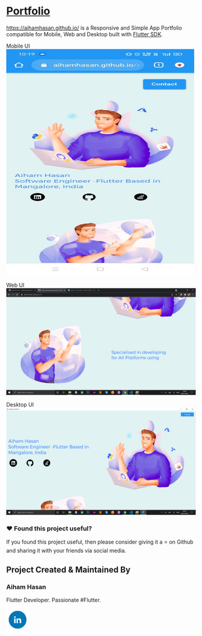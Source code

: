 <p align="center">
  <a href="https://aihamhasan.github.io/" target="_blank">
    <h1>Portfolio</h1>
  </a>
</p>


https://aihamhasan.github.io/ is a Responsive and Simple App Portfolio compatible for Mobile, Web and Desktop built  with <a href="https://flutter.dev/" target="_blank">Flutter SDK</a>. 


Mobile UI
<img src="https://github.com/aihamhasan/flutter_portfolio/blob/main/images/mobileui.png?raw=true" style="width:500px;height:600px;" />

Web UI
<img src="https://github.com/aihamhasan/flutter_portfolio/blob/main/images/webui.png?raw=true" />

Desktop UI
<img src="https://github.com/aihamhasan/flutter_portfolio/blob/main/images/desktopui.png?raw=true" />

### :heart: Found this project useful?

If you found this project useful, then please consider giving it a :star: on Github and sharing it with your friends via social media.

## Project Created & Maintained By

### Aiham Hasan

Flutter Developer. Passionate #Flutter.

<a href="https://www.linkedin.com/in/aiham-h-29b754192/"><img src="https://github.com/aritraroy/social-icons/blob/master/linkedin-icon.png?raw=true" width="60"></a>
